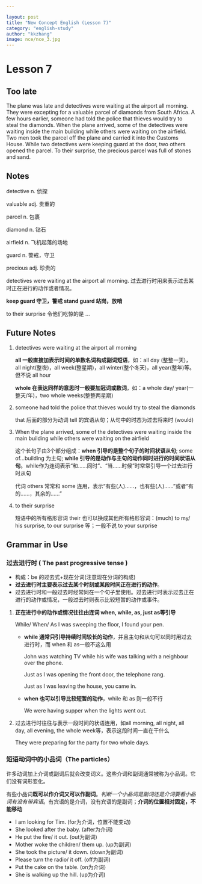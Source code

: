 ```yaml
---

layout: post
title: "New Concept English (Lesson 7)"
category: "english-study"
author: "kkzhang"
image: nce/nce_3.jpg
---
```


# Lesson 7
## Too late

The plane was late and detectives were waiting at the airport all morning. They were excepting for a valuable parcel of diamonds from South Africa. A few hours earlier, someone had told the police that thieves would try to steal the diamonds. When the plane arrived, some of the detectives were waiting inside the main building while others were waiting on the airfield. Two men took the parcel off the plane and carried it into the Customs House. While two detectives were keeping guard at the door, two others opened the parcel. To their surprise, the precious parcel was full of stones and sand.

## Notes

detective n. 侦探

valuable adj. 贵重的

parcel n. 包裹

diamond n. 钻石

airfield n. 飞机起落的场地

guard n. 警戒，守卫

precious adj. 珍贵的

detectives were waiting at the airport all morning. 过去进行时用来表示过去某时正在进行的动作或者情况。

**keep guard 守卫，警戒 stand guard 站岗，放哨**

to their surprise 令他们吃惊的是 ...

## Future Notes

1. detectives were waiting at the airport all morning

    **all 一般直接加表示时间的单数名词构成副词短语**，如：all day (整整一天)，all night(整夜)，all week(整星期)，all winter(整个冬天)，all year(整年)等。但不说 all hour

    **whole 在表达同样的意思时一般要加冠词或数词**，如：a whole day/ year(一整天/年)，two whole weeks(整整两星期)

2. someone had told the police that thieves would try to steal the diamonds

    that 后面的部分为动词 tell 的宾语从句；从句中的时态为过去将来时 (would)

3. When the plane arrived, some of the detectives were waiting inside the main building while others were waiting on the airfield

    这个长句子由3个部分组成：**when 引导的是整个句子的时间状语从句**; some of…building 为主句; **while 引导的是动作与主句的动作同时进行的时间状语从句**。while作为连词表示“和……同时”、“当……时候”时常常引导一个过去进行时从句

    代词 others 常常和 some 连用，表示“有些(人)……，也有些(人)……”或者“有的……，其余的……” 

4. to their surprise

    短语中的所有格形容词 their 也可以换成其他所有格形容词：(much) to my/ his surprise, to our surprise 等；一般不说 to your surprise

## Grammar in Use

### 过去进行时 ( The past progressive tense )

- 构成：be 的过去式+现在分词(注意现在分词的构成)
- **过去进行时主要表示过去某个时刻或某段时间正在进行的动作**。
- 过去进行时和一般过去时经常同在一个句子里使用。过去进行时表示过去正在进行的动作或情况，一般过去时则表示比较短暂的动作或事件。
1. **正在进行中的动作或情况往往由连词 when, while, as, just as等引导**

    While/ When/ As I was sweeping the floor, I found your pen.

    - **while 通常只引导持续时间较长的动作**，并且主句和从句可以同时用过去进行时，而 when 和 as一般不这么用

        John was watching TV while his wife was talking with a neighbour over the phone.

        Just as I was opening the front door, the telephone rang.

        Just as I was leaving the house, you came in.

    - **when 也可以引导比较短暂的动作**，while 和 as 则一般不行

        We were having supper when the lights went out.

2. 过去进行时往往与表示一段时间的状语连用，如all morning, all night, all day, all evening, the whole week等，表示这段时间一直在干什么

    They were preparing for the party for two whole days.

### 短语动词中的小品词（The particles）

许多动词加上介词或副词后就会改变词义。这些介词和副词通常被称为小品词。它们没有词形变化。

有些小品词**既可以作介词又可以作副词**。*判断一个小品词是副词还是介词要看小品词有没有带宾语*。有宾语的是介词，没有宾语的是副词；**介词的位置相对固定，不能移动**

- I am looking for Tim. (for为介词，位置不能变动)
- She looked after the baby. (after为介词)
- He put the fire/ it out. (out为副词)
- Mother woke the children/ them up. (up为副词)
- She took the picture/ it down. (down为副词)
- Please turn the radio/ it off. (off为副词)
- Put the cake on the table. (on为介词)
- She is walking up the hill. (up为介词)